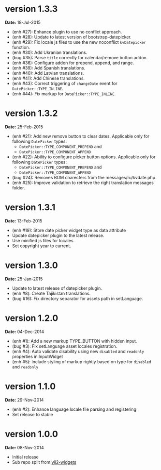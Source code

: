 version 1.3.3
=============
**Date:** 18-Jul-2015

- (enh #27): Enhance plugin to use no conflict approach.
- (enh #28): Update to latest version of bootstrap-datepicker.
- (enh #29): Fix locale js files to use the new noconflict `kvDatepicker` function.
- (enh #30): Add Ukranian translations.
- (bug #35): Parse `title` correctly for calendar/remove button addon.
- (enh #36): Configure addon for prepend, append, and range.
- (enh #39): Add Spanish translations.
- (enh #40): Add Latvian translations.
- (enh #41): Add Chinese translations.
- (enh #43): Correct triggering of `changeDate` event for `DatePicker::TYPE_INLINE`.
- (enh #44): Fix markup for `DatePicker::TYPE_INLINE`.

version 1.3.2
=============
**Date:** 25-Feb-2015

- (enh #21): Add new remove button to clear dates. Applicable only for following `DatePicker` types:
    - `DatePicker::TYPE_COMPONENT_PREPEND` and 
    - `DatePicker::TYPE_COMPONENT_APPEND` 
- (enh #22): Ability to configure picker button options. Applicable only for following `DatePicker` types:
    - `DatePicker::TYPE_COMPONENT_PREPEND` and 
    - `DatePicker::TYPE_COMPONENT_APPEND` 
- (bug #24): Removes BOM charecters from the messages/ru/kvdate.php.
- (enh #25): Improve validation to retrieve the right translation messages folder.

version 1.3.1
=============
**Date:** 13-Feb-2015

- (enh #19): Store date picker widget type as data attribute
- Update datepicker plugin to the latest release.
- Use minified js files for locales.
- Set copyright year to current.

version 1.3.0
=============
**Date:** 25-Jan-2015

- Update to latest release of datepicker plugin.
- (enh #8): Create Tajikistan translations.
- (bug #16): Fix directory separator for assets path in setLanguage.

version 1.2.0
=============
**Date:** 04-Dec-2014

- (enh #1): Add a new markup TYPE_BUTTON with hidden input.
- (bug #3): Fix setLanguage asset locales registration.
- (enh #4): Auto validate disability using new `disabled` and `readonly` properties in InputWidget
- (enh #5): Include styling of markup rightly based on type for `disabled` and `readonly`

version 1.1.0
=============
**Date:** 29-Nov-2014

- (enh #2): Enhance language locale file parsing and registering
- Set release to stable

version 1.0.0
=============
**Date:** 08-Nov-2014

- Initial release 
- Sub repo split from [yii2-widgets](https://github.com/kartik-v/yii2-widgets)